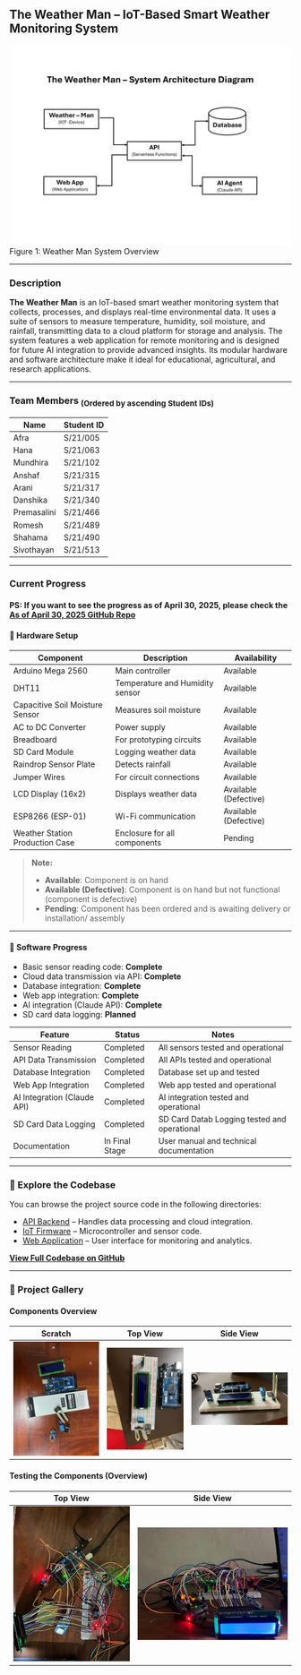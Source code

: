 ## The Weather Man – IoT-Based Smart Weather Monitoring System
![Scratch](./assets/System-Architecture-Diagram.png)
Figure 1: Weather Man System Overview

---

### Description

**The Weather Man** is an IoT-based smart weather monitoring system that collects, processes, and displays real-time environmental data. It uses a suite of sensors to measure temperature, humidity, soil moisture, and rainfall, transmitting data to a cloud platform for storage and analysis. The system features a web application for remote monitoring and is designed for future AI integration to provide advanced insights. Its modular hardware and software architecture make it ideal for educational, agricultural, and research applications.

---

### Team Members <sub>(Ordered by ascending Student IDs)</sub>

| Name         | Student ID  |
|--------------|-------------|
| Afra         | S/21/005    |
| Hana         | S/21/063    |
| Mundhira     | S/21/102    |
| Anshaf       | S/21/315    |
| Arani        | S/21/317    |
| Danshika     | S/21/340    |
| Premasalini  | S/21/466    |
| Romesh       | S/21/489    |
| Shahama      | S/21/490    |
| Sivothayan   | S/21/513    |

---

### Current Progress
#### PS: If you want to see the progress as of April 30, 2025, please check the [As of April 30, 2025 GitHub Repo](https://github.com/Sivothajan/weather-man/tree/31057a6575f7ccb06b0e44e5aa5a5fb1c9c69691)

#### 🔧 Hardware Setup

| Component                        | Description                                 | Availability      |
|----------------------------------|---------------------------------------------|-------------------|
| Arduino Mega 2560                | Main controller                             | Available         |
| DHT11                            | Temperature and Humidity sensor             | Available         |
| Capacitive Soil Moisture Sensor  | Measures soil moisture                      | Available         |
| AC to DC Converter               | Power supply                                | Available         |
| Breadboard                       | For prototyping circuits                    | Available         |
| SD Card Module                   | Logging weather data                        | Available         |
| Raindrop Sensor Plate            | Detects rainfall                            | Available         |
| Jumper Wires                     | For circuit connections                     | Available         |
| LCD Display (16x2)               | Displays weather data                       | Available (Defective)|
| ESP8266 (ESP-01)                 | Wi-Fi communication                         | Available (Defective)|
| Weather Station Production Case  | Enclosure for all components                | Pending           |

> **Note:**  
> - **Available**: Component is on hand  
> - **Available (Defective)**: Component is on hand but not functional (component is defective)
> - **Pending**: Component has been ordered and is awaiting delivery or installation/ assembly

---

#### 🧠 Software Progress

- Basic sensor reading code: **Complete**
- Cloud data transmission via API: **Complete**
- Database integration: **Complete**
- Web app integration: **Complete**
- AI integration (Claude API): **Complete**
- SD card data logging: **Planned**

| Feature                     | Status         | Notes                                       |
|-----------------------------|----------------|---------------------------------------------|
| Sensor Reading              | Completed      | All sensors tested and operational          |
| API Data Transmission       | Completed      | All APIs tested and operational             |
| Database Integration        | Completed      | Database set up and tested                  |
| Web App Integration         | Completed      | Web app tested and operational              |
| AI Integration (Claude API) | Completed      | AI integration tested and operational       |
| SD Card Data Logging        | Completed      | SD Card Datab Logging tested and operational|
| Documentation               | In Final Stage | User manual and technical documentation     |

---

### 📂 Explore the Codebase

You can browse the project source code in the following directories:

- [API Backend](./codebase/cloud-api/) – Handles data processing and cloud integration.
- [IoT Firmware](./codebase/iot-firmware/) – Microcontroller and sensor code.
- [Web Application](./codebase/web-app/) – User interface for monitoring and analytics.

[**View Full Codebase on GitHub**](./codebase/)

---

### 📸 Project Gallery

#### Components Overview

| Scratch   | Top View   | Side View  |
|:---------:|:----------:|:----------:|
| ![Scratch](./assets/scratch.jpg) | ![Top View](./assets/top-view.jpg) | ![Side View](./assets/side-view.jpg) |

#### Testing the Components (Overview)

| Top View   | Side View  |
|:----------:|:----------:|
| ![Top View](./assets/testing-top-view.jpg) | ![Side View](./assets/testing-side-view.jpg) |

